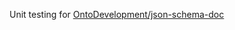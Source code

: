 Unit testing for [OntoDevelopment/json-schema-doc](https://github.com/OntoDevelopment/json-schema-doc)
